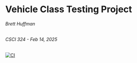 # Vehicle Class Testing Project
###### Brett Huffman
###### CSCI 324 - Feb 14, 2025
[![CI](https://github.com/dicer2000/lab5_testing/actions/workflows/test.yml/badge.svg)](https://github.com/dicer2000/lab5_testing/actions/workflows/test.yml)
